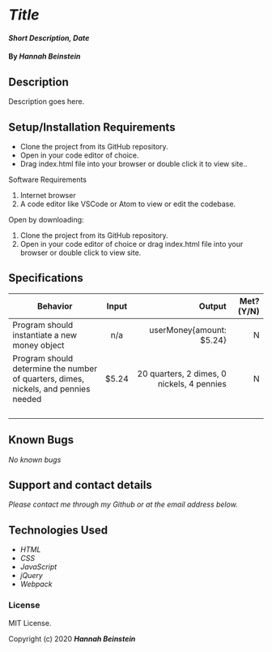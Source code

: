 # _Title_

#### _Short Description, Date_

#### By _**Hannah Beinstein**_

## Description

Description goes here.

## Setup/Installation Requirements

* Clone the project from its GitHub repository.
* Open in your code editor of choice.
* Drag index.html file into your browser or double click it to view site..

Software Requirements
1. Internet browser
2. A code editor like VSCode or Atom to view or edit the codebase.

Open by downloading:
1. Clone the project from its GitHub repository.
2. Open in your code editor of choice or drag index.html file into your browser or double click to view site.

## Specifications

| Behavior   |   Input   |  Output |  Met? (Y/N)  |
|----------|:-------------:|------:|-----------:|
| Program should instantiate a new money object | n/a | userMoney{amount: $5.24} | N |
| Program should determine the number of quarters, dimes, nickels, and pennies needed | $5.24 | 20 quarters, 2 dimes, 0 nickels, 4 pennies | N |
|  |  |  |  |
|  |  |  |  |
|  |  |  |  |
|  |  |  |  |

## Known Bugs

_No known bugs_

## Support and contact details

_Please contact me through my Github or at the email address below._

## Technologies Used

* _HTML_
* _CSS_
* _JavaScript_
* _jQuery_
* _Webpack_

### License

MIT License.

Copyright (c) 2020 **_Hannah Beinstein_**